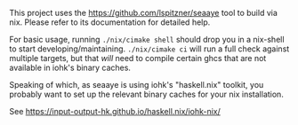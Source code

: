 
This project uses the https://github.com/lspitzner/seaaye tool to build via
nix. Please refer to its documentation for detailed help.

For basic usage, running `./nix/cimake shell` should drop you in a nix-shell
to start developing/maintaining. `./nix/cimake ci` will run a full check
against multiple targets, but that _will_ need to compile certain ghcs
that are not available in iohk's binary caches.

Speaking of which, as seaaye is using iohk's "haskell.nix" toolkit, you
probably want to set up the relevant binary caches for your nix installation.

See https://input-output-hk.github.io/haskell.nix/iohk-nix/
